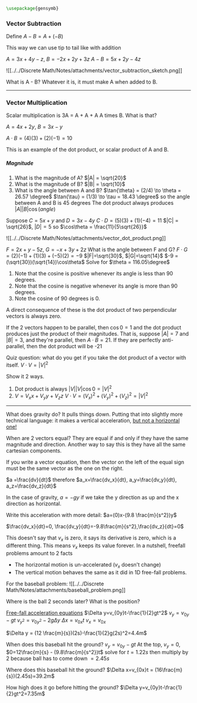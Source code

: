 ```latex
\usepackage{gensymb}
```
### Vector Subtraction
Define $A - B = A + (-B)$

This way we can use tip to tail like with addition

$A = 3x + 4y - z$, $B = -2x + 2y + 3z$
$A - B = 5x + 2y - 4z$

![[../../Discrete Math/Notes/attachments/vector_subtraction_sketch.png]]

What is A - B? Whatever it is, it must make A when added to B.

---

### Vector Multiplication
Scalar multiplication is 3A = A + A + A
A times B. What is that?

$A=4x+2y$, $B=3x-y$

$A \cdot B=(4)(3)+(2)(-1)=10$

This is an example of the dot product, or scalar product of A and B.

##### Magnitude
1. What is the magnitude of A? $|A| = \sqrt{20}$
2. What is the magnitude of B? $|B| = \sqrt{10}$
3. What is the angle between A and B?
	$\tan{\theta} = (2/4) \to \theta = 26.57 \degree$
	$\tan{\tau} = (1/3) \to \tau = 18.43 \degree$ so the angle between A and B is 45 degrees
	The dot product always produces $|A||B|\cos(angle)$
	
Suppose $C=5x+y$ and $D=3x-4y$
$C \cdot D = (5)(3)+(1)(-4) = 11$
$|C| = \sqrt{26}$, $|D| = 5$ so $\cos\theta = \frac{11}{5\sqrt{26}}$

![[../../Discrete Math/Notes/attachments/vector_dot_product.png]]

$F=2x+y-5z$, $G=-x+3y+2z$
What is the angle between F and G?
$F\cdot G=(2)(-1)+(1)(3)+(-5)(2)=-9$
$|F|=\sqrt{30}$, $|G|=\sqrt{14}$
$-9 = (\sqrt{30})(\sqrt{14})\cos\theta$
Solve for $\theta = 116.05\degree$

1. Note that the cosine is positive whenever its angle is less than 90 degrees.
2. Note that the cosine is negative whenever its angle is more than 90 degrees.
3. Note the cosine of 90 degrees is 0.

A direct consequence of these is the dot product of two perpendicular vectors is always zero.

If the 2 vectors happen to be parallel, then $\cos0=1$ and the dot product produces just the product of their magnitudes. That is, suppose $|A|=7$ and $|B|=3$, and they're parallel, then $A\cdot B=21$. If they are perfectly anti-parallel, then the dot product will be -21

Quiz question: what do you get if you take the dot product of a vector with itself.
$V \cdot V = |V|^2$

Show it 2 ways.
1. Dot product is always $|V||V|\cos0=|V|^2$
2. $V=V_xx + V_yy+V_zz$
	$V\cdot V=(V_x)^2+(V_y)^2+(V_z)^2=|V|^2$
	
---
	
What does gravity do? It pulls things down. Putting that into slightly more technical language: it makes a vertical acceleration, <u>but not a horizontal one!</u>

When are 2 vectors equal? They are equal if and only if they have the same magnitude and direction.
Another way to say this is they have all the same cartesian components.

If you write a vector equation, then the vector on the left of the equal sign must be the same vector as the one on the right.

$a =\frac{dv}{dt}$ therefore  $a_x=\frac{dv_x}{dt}, a_y=\frac{dv_y}{dt}, a_z=\frac{dv_z}{dt}$

In the case of gravity, $a=-gy$ if we take the y direction as up and the x direction as horizontal. 

Write this acceleration with more detail: $a=(0)x-(9.8 \frac{m}{s^2})y$

$\frac{dv_x}{dt}=0, \frac{dv_y}{dt}=-9.8\frac{m}{s^2},\frac{dv_z}{dt}=0$

This doesn't say that $v_x$ is zero, it says its derivative is zero, which is a different thing.
This means $v_x$ keeps its value forever. In a nutshell, freefall problems amount to 2 facts
- The horizontal motion is un-accelerated ($v_x$ doesn't change)
- The vertical motion behaves the same as it did in 1D free-fall problems.

For the baseball problem:
![[../../Discrete Math/Notes/attachments/baseball_problem.png]]

Where is the ball 2 seconds later? What is the position?

<u>Free-fall acceleration equations</u>
$\Delta y=v_{0y}t-\frac{1}{2}gt^2$
$v_y=v_{0y}-gt$
$v_{y^2}=v_{0y^2}-2g\Delta y$
$\Delta x=v_{0x}t$
$v_x=v_{0x}$

$\Delta y =  (12 \frac{m}{s})(2s)-\frac{1}{2}g(2s)^2=4.4m$

When does this baseball hit the ground?
$v_y=v_{0y}-gt$
At the top, $v_y=0$, $0=12\frac{m}{s} - (9.8\frac{m}{s^2})t$
solve for $t=1.22s$ then multiply by 2 because ball has to come down $=2.45s$

Where does this baseball hit the ground?
$\Delta x=v_{0x}t = (16\frac{m}{s})(2.45s)=39.2m$

How high does it go before hitting the ground?
$\Delta y=v_{0y}t-\frac{1}{2}gt^2=7.35m$